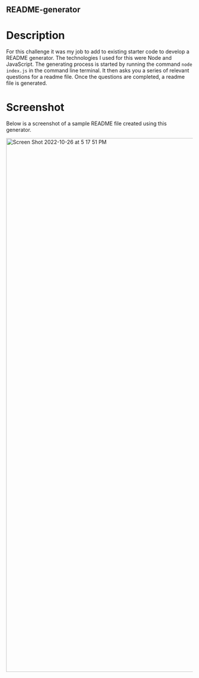 ## README-generator

# Description

For this challenge it was my job to add to existing starter code to develop a README generator. The technologies I used for this were Node and JavaScript. The generating process is started by running the command ``` node index.js ``` in the command line terminal. It then asks you a series of relevant questions for a readme file. Once the questions are completed, a readme file is generated. 

# Screenshot 

Below is a screenshot of a sample README file created using this generator. 


<img width="1440" alt="Screen Shot 2022-10-26 at 5 17 51 PM" src="https://user-images.githubusercontent.com/110855018/198149172-6f929e3f-4544-40d0-bb8a-597882bc613f.png">
